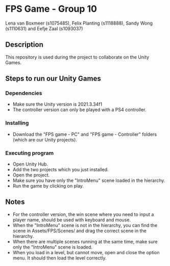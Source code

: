 # FPS Game - Group 10

Lena van Boxmeer (s1075485), Felix Planting (s1118888), Sandy Wong (s1110631) and Eefje Zaal (s1093037)

## Description

This repository is used during the project to collaborate on the Unity Games.

## Steps to run our Unity Games

### Dependencies

* Make sure the Unity version is 2021.3.34f1
* The controller version can only be played with a PS4 controller.

### Installing

* Download the "FPS game - PC" and "FPS game - Controller" folders (which are our Unity projects).

### Executing program

* Open Unity Hub.
* Add the two projects which you just installed.
* Open the project.
* Make sure you have only the "IntroMenu" scene loaded in the hierarchy.
* Run the game by clicking on play.

## Notes

* For the controller version, the win scene where you need to input a player name, should be used with keyboard and mouse.
* When the "IntroMenu" scene is not in the hierarchy, you can find the scene in Assets/FPS/Scenes/ and drag the correct scene in the hierarchy.
* When there are multiple scenes running at the same time, make sure only the "IntroMenu" scene is loaded.
* When you load in a level, but cannot move, open and close the option menu. It should then load the level correctly.
